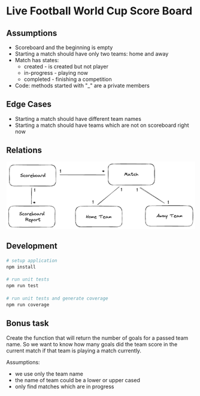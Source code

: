 # Live Football World Cup Score Board

## Assumptions

* Scoreboard and the beginning is empty
* Starting a match should have only two teams: home and away
* Match has states:
  - created - is created but not player
  - in-progress - playing now
  - completed - finishing a competition
* Code: methods started with "_" are a private members

## Edge Cases

* Starting a match should have different team names
* Starting a match should have teams which are not on scoreboard right now

## Relations

![](docs/relations.png)

## Development

```bash
# setup application
npm install

# run unit tests
npm run test

# run unit tests and generate coverage
npm run coverage
```

## Bonus task

Create the function that will return the number of goals for a passed team name.
So we want to know how many goals did the team score in the current match if that team is playing a match currently.

Assumptions:

* we use only the team name
* the name of team could be a lower or upper cased
* only find matches which are in progress
